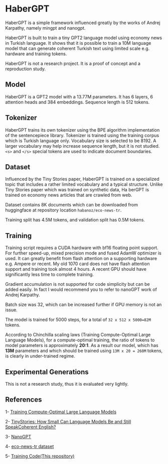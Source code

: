 # HaberGPT

HaberGPT is a simple framework influenced greatly by the works of Andrej Karpathy, namely mingpt and nanogpt.

HaberGPT is built to train a tiny GPT2 language model using economy news in Turkish language. It shows that it is possible to train a 10M language model that can generate coherent Turkish text using limited scale e.g. hardware and training tokens.

HaberGPT is not a research project. It is a proof of concept and a reproduction study. 

## Model

HaberGPT is a GPT2 model with a 13.77M parameters. It has 6 layers, 6 attention heads and 384 embeddings. Sequence length is 512 tokens.

## Tokenizer

HaberGPT trains its own tokenizer using the BPE algorithm implementation of the sentencepiece library. Tokenizer is trained using the training corpus which is Turkish language only. Vocabulary size is selected to be 8192. A larger vocabulary may help increase sequence length, but it is not studied. `<s>` and `</s>` special tokens are used to indicate document boundaries.  

## Dataset

Influenced by the Tiny Stories paper, HaberGPT is trained on a specialized topic that includes a rather limited vocabulary and a typical structure. Unlike Tiny Stories paper which was trained on synthetic data, Ha
berGPT is trained on economy news articles that are crawled from web. 

Dataset contains 8K documents which can be downloaded from huggingface at repository location `habanoz/eco-news-tr`. 

Training split has 4.5M tokens, and validation split has 0.5M tokens. 


## Training

Training script requires a CUDA hardware with bf16 floating point support. For further speed-up, mixed precision mode and fused AdamW optimizer is used. It can greatly benefit from flash attention on a supporting hardware e.g. Ampere or recent. My old 1070 card does not have flash attention support and training took almost 4 hours. A recent GPU should have significantly less time to complete training. 

Gradient accumulation is not supported for code simplicity but can be added easily. In fact I would recommend you to refer to nanoGPT work of Andrej Karpathy.

Batch size was 32, which can be increased further if GPU memory is not an issue. 

The model is trained for 5000 steps, for a total of `32 x 512 x 5000=82M` tokens. 

According to Chinchilla scaling laws (Training Compute-Optimal Large Language Models), for a compute-optimal training, the ratio of tokens to model parameters is approximately **20:1**. As a result our model, which has **13M** parameters and which should be trained using `13M x 20 = 260M` tokens, is clearly in under-trained regime. 


## Experimental Generations

This is not a research study, thus it is evaluated very lightly.


## References

1- [Training Compute-Optimal Large Language Models](https://arxiv.org/pdf/2203.15556)

2- [TinyStories: How Small Can Language Models Be and Still SpeakCoherent English?](https://arxiv.org/pdf/2305.07759)

3- [NanoGPT](https://github.com/karpathy/nanoGPT)

4- [eco-news-tr dataset](https://huggingface.co/datasets/habanoz/eco-news-tr)

5- [Training Code(This repository)](https://github.com/habanoz/haber-gpt)